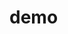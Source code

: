 # demo
<html>
  <head>
  <title>Github<title>
  <head>
  <body>
  <h1>
  hello world!
  <h1>
  <body>
<html>
